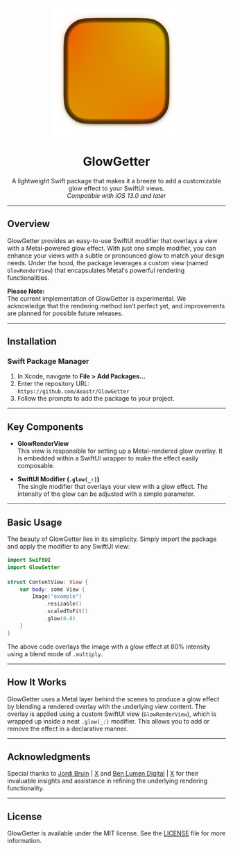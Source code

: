 <div align="center">
  <img width="300" height="300" src="/assets/icon.png" alt="GlowGetter Logo">
  <h1><b>GlowGetter</b></h1>
  <p>
    A lightweight Swift package that makes it a breeze to add a
    customizable glow effect to your SwiftUI views.
    <br>
    <i>Compatible with iOS 13.0 and later</i>
  </p>
</div>

---

## **Overview**

GlowGetter provides an easy-to-use SwiftUI modifier that overlays a view with a Metal-powered glow effect. With just one simple modifier, you can enhance your views with a subtle or pronounced glow to match your design needs. Under the hood, the package leverages a custom view (named `GlowRenderView`) that encapsulates Metal's powerful rendering functionalities.

**Please Note:**  
The current implementation of GlowGetter is experimental. We acknowledge that the rendering method isn’t perfect yet, and improvements are planned for possible future releases.

---

## **Installation**

### Swift Package Manager

1. In Xcode, navigate to **File > Add Packages...**
2. Enter the repository URL:  
   `https://github.com/Aeastr/GlowGetter`
3. Follow the prompts to add the package to your project.

---

## **Key Components**

- **GlowRenderView**  
  This view is responsible for setting up a Metal-rendered glow overlay. It is embedded within a SwiftUI wrapper to make the effect easily composable.

- **SwiftUI Modifier (`.glow(_:)`)**  
  The single modifier that overlays your view with a glow effect. The intensity of the glow can be adjusted with a simple parameter.

---

## **Basic Usage**

The beauty of GlowGetter lies in its simplicity. Simply import the package and apply the modifier to any SwiftUI view:

```swift
import SwiftUI
import GlowGetter

struct ContentView: View {
    var body: some View {
        Image("example")
            .resizable()
            .scaledToFit()
            .glow(0.8)
    }
}
```

The above code overlays the image with a glow effect at 80% intensity using a blend mode of `.multiply`.

---

## **How It Works**

GlowGetter uses a Metal layer behind the scenes to produce a glow effect by blending a rendered overlay with the underlying view content. The overlay is applied using a custom SwiftUI view (`GlowRenderView`), which is wrapped up inside a neat `.glow(_:)` modifier. This allows you to add or remove the effect in a declarative manner.

---

## **Acknowledgments**

Special thanks to [Jordi Bruin](https://github.com/jordibruin) | [X](https://x.com/jordibruin) and [Ben Lumen Digital](https://github.com/BenLumenDigital) | [X](https://x.com/BenLumenDigital) for their invaluable insights and assistance in refining the underlying rendering functionality.

---

## **License**

GlowGetter is available under the MIT license. See the [LICENSE](LICENSE) file for more information.
